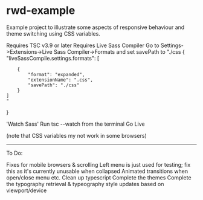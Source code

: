 # rwd-example
Example project to illustrate some aspects of responsive behaviour and theme switching using CSS variables.

Requires TSC v3.9 or later
Requires Live Sass Compiler
Go to Settings->Extensions->Live Sass Compiler->Formats and set savePath to "./css
{
    "liveSassCompile.settings.formats": [
    

        {
            "format": "expanded",
            "extensionName": ".css",
            "savePath": "./css"
        }
    ]
    "
}

'Watch Sass'
Run tsc --watch from the terminal
Go Live

(note that CSS variables my not work in some browsers)

---

To Do:

Fixes for mobile browsers & scrolling
Left menu is just used for testing; fix this as it's currently unusable when collapsed
Animated transitions when open/close menu etc.
Clean up typescript
Complete the themes
Complete the typography retrieval & typeography style updates based on viewport/device

